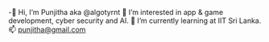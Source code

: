 -👋 Hi, I’m Punjitha aka @algotyrnt
👀 I’m interested in app & game development, cyber security and AI.
🌱 I’m currently learning at IIT Sri Lanka.
📫 punjitha@gmail.com

<!---
algotyrnt/algotyrnt is a ✨ special ✨ repository because its `README.md` (this file) appears on your GitHub profile.
You can click the Preview link to take a look at your changes.
--->

